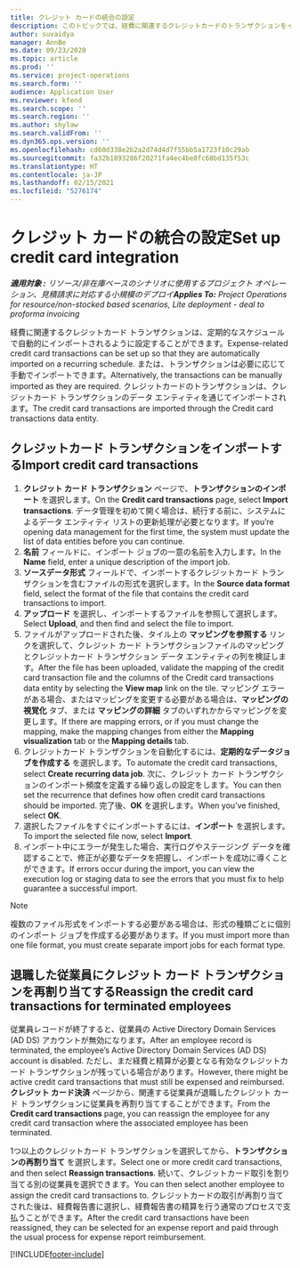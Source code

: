 ```yaml
---
title: クレジット カードの統合の設定
description: このトピックでは、経費に関連するクレジットカードのトランザクションをインポートして管理する方法を説明しています。
author: suvaidya
manager: AnnBe
ms.date: 09/23/2020
ms.topic: article
ms.prod: ''
ms.service: project-operations
ms.search.form: ''
audience: Application User
ms.reviewer: kfend
ms.search.scope: ''
ms.search.region: ''
ms.author: shylaw
ms.search.validFrom: ''
ms.dyn365.ops.version: ''
ms.openlocfilehash: cd60d338e2b2a2d74d4d7f55bb5a1723f10c29ab
ms.sourcegitcommit: fa32b1893286f20271fa4ec4be8fc68bd135f53c
ms.translationtype: HT
ms.contentlocale: ja-JP
ms.lasthandoff: 02/15/2021
ms.locfileid: "5276174"
---
```

# <a name="set-up-credit-card-integration"></a><span data-ttu-id="dc296-103">クレジット カードの統合の設定</span><span class="sxs-lookup"><span data-stu-id="dc296-103">Set up credit card integration</span></span>

<span data-ttu-id="dc296-104">_**適用対象 :** リソース/非在庫ベースのシナリオに使用するプロジェクト オペレーション、見積請求に対応する小規模のデプロイ_</span><span class="sxs-lookup"><span data-stu-id="dc296-104">_**Applies To:** Project Operations for resource/non-stocked based scenarios, Lite deployment - deal to proforma invoicing_</span></span>

<span data-ttu-id="dc296-105">経費に関連するクレジットカード トランザクションは、定期的なスケジュールで自動的にインポートされるように設定することができます。</span><span class="sxs-lookup"><span data-stu-id="dc296-105">Expense-related credit card transactions can be set up so that they are automatically imported on a recurring schedule.</span></span> <span data-ttu-id="dc296-106">または、トランザクションは必要に応じて手動でインポートできます。</span><span class="sxs-lookup"><span data-stu-id="dc296-106">Alternatively, the transactions can be manually imported as they are required.</span></span> <span data-ttu-id="dc296-107">クレジットカードのトランザクションは、クレジットカード トランザクションのデータ エンティティを通じてインポートされます。</span><span class="sxs-lookup"><span data-stu-id="dc296-107">The credit card transactions are imported through the Credit card transactions data entity.</span></span>

## <a name="import-credit-card-transactions"></a><span data-ttu-id="dc296-108">クレジットカード トランザクションをインポートする</span><span class="sxs-lookup"><span data-stu-id="dc296-108">Import credit card transactions</span></span>

1. <span data-ttu-id="dc296-109">**クレジット カード トランザクション** ページで、**トランザクションのインポート** を選択します。</span><span class="sxs-lookup"><span data-stu-id="dc296-109">On the **Credit card transactions** page, select **Import transactions**.</span></span> <span data-ttu-id="dc296-110">データ管理を初めて開く場合は、続行する前に、システムによるデータ エンティティ リストの更新処理が必要となります。</span><span class="sxs-lookup"><span data-stu-id="dc296-110">If you’re opening data management for the first time, the system must update the list of data entities before you can continue.</span></span>
2. <span data-ttu-id="dc296-111">**名前** フィールドに、インポート ジョブの一意の名前を入力します。</span><span class="sxs-lookup"><span data-stu-id="dc296-111">In the **Name** field, enter a unique description of the import job.</span></span>
3. <span data-ttu-id="dc296-112">**ソースデータ形式** フィールドで、インポートするクレジットカード トランザクションを含むファイルの形式を選択します。</span><span class="sxs-lookup"><span data-stu-id="dc296-112">In the **Source data format** field, select the format of the file that contains the credit card transactions to import.</span></span>
4. <span data-ttu-id="dc296-113">**アップロード** を選択し、インポートするファイルを参照して選択します。</span><span class="sxs-lookup"><span data-stu-id="dc296-113">Select **Upload**, and then find and select the file to import.</span></span>
5. <span data-ttu-id="dc296-114">ファイルがアップロードされた後、タイル上の **マッピングを参照する** リンクを選択して、クレジット カード トランザクションファイルのマッピングとクレジットカード トランザクション データ エンティティの列を検証します。</span><span class="sxs-lookup"><span data-stu-id="dc296-114">After the file has been uploaded, validate the mapping of the credit card transaction file and the columns of the Credit card transactions data entity by selecting the **View map** link on the tile.</span></span> <span data-ttu-id="dc296-115">マッピング エラーがある場合、またはマッピングを変更する必要がある場合は、**マッピングの視覚化** タブ、または **マッピングの詳細** タブのいずれかからマッピングを変更します。</span><span class="sxs-lookup"><span data-stu-id="dc296-115">If there are mapping errors, or if you must change the mapping, make the mapping changes from either the **Mapping visualization** tab or the **Mapping details** tab.</span></span>
6. <span data-ttu-id="dc296-116">クレジットカード トランザクションを自動化するには、**定期的なデータジョブを作成する** を選択します。</span><span class="sxs-lookup"><span data-stu-id="dc296-116">To automate the credit card transactions, select **Create recurring data job**.</span></span> <span data-ttu-id="dc296-117">次に、クレジット カード トランザクションのインポート頻度を定義する繰り返しの設定をします。</span><span class="sxs-lookup"><span data-stu-id="dc296-117">You can then set the recurrence that defines how often credit card transactions should be imported.</span></span> <span data-ttu-id="dc296-118">完了後、**OK** を選択します。</span><span class="sxs-lookup"><span data-stu-id="dc296-118">When you’ve finished, select **OK**.</span></span>
7. <span data-ttu-id="dc296-119">選択したファイルをすぐにインポートするには、**インポート** を選択します。</span><span class="sxs-lookup"><span data-stu-id="dc296-119">To import the selected file now, select **Import**.</span></span>
8. <span data-ttu-id="dc296-120">インポート中にエラーが発生した場合、実行ログやステージング データを確認することで、修正が必要なデータを把握し、インポートを成功に導くことができます。</span><span class="sxs-lookup"><span data-stu-id="dc296-120">If errors occur during the import, you can view the execution log or staging data to see the errors that you must fix to help guarantee a successful import.</span></span>

> [!NOTE]
> <span data-ttu-id="dc296-121">複数のファイル形式をインポートする必要がある場合は、形式の種類ごとに個別のインポート ジョブを作成する必要があります。</span><span class="sxs-lookup"><span data-stu-id="dc296-121">If you must import more than one file format, you must create separate import jobs for each format type.</span></span>

## <a name="reassign-the-credit-card-transactions-for-terminated-employees"></a><span data-ttu-id="dc296-122">退職した従業員にクレジット カード トランザクションを再割り当てする</span><span class="sxs-lookup"><span data-stu-id="dc296-122">Reassign the credit card transactions for terminated employees</span></span>

<span data-ttu-id="dc296-123">従業員レコードが終了すると、従業員の Active Directory Domain Services (AD DS) アカウントが無効になります。</span><span class="sxs-lookup"><span data-stu-id="dc296-123">After an employee record is terminated, the employee’s Active Directory Domain Services (AD DS) account is disabled.</span></span> <span data-ttu-id="dc296-124">ただし、まだ経費と精算が必要となる有効なクレジットカード トランザクションが残っている場合があります。</span><span class="sxs-lookup"><span data-stu-id="dc296-124">However, there might be active credit card transactions that must still be expensed and reimbursed.</span></span> <span data-ttu-id="dc296-125">**クレジット カード決済** ページから、関連する従業員が退職したクレジット カード トランザクションに従業員を再割り当てすることができます。</span><span class="sxs-lookup"><span data-stu-id="dc296-125">From the **Credit card transactions** page, you can reassign the employee for any credit card transaction where the associated employee has been terminated.</span></span>

<span data-ttu-id="dc296-126">1つ以上のクレジットカード トランザクションを選択してから、**トランザクションの再割り当て** を選択します。</span><span class="sxs-lookup"><span data-stu-id="dc296-126">Select one or more credit card transactions, and then select **Reassign transactions**.</span></span> <span data-ttu-id="dc296-127">続いて、クレジットカード取引を割り当てる別の従業員を選択できます。</span><span class="sxs-lookup"><span data-stu-id="dc296-127">You can then select another employee to assign the credit card transactions to.</span></span> <span data-ttu-id="dc296-128">クレジットカードの取引が再割り当てされた後は、経費報告書に選択し、経費報告書の精算を行う通常のプロセスで支払うことができます。</span><span class="sxs-lookup"><span data-stu-id="dc296-128">After the credit card transactions have been reassigned, they can be selected for an expense report and paid through the usual process for expense report reimbursement.</span></span>


[!INCLUDE[footer-include](../includes/footer-banner.md)]